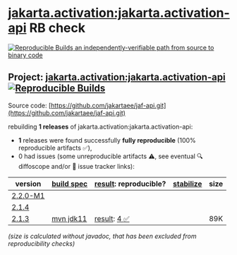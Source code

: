 [jakarta.activation:jakarta.activation-api](https://central.sonatype.com/artifact/jakarta.activation/jakarta.activation-api/versions) RB check
=======

[![Reproducible Builds](https://reproducible-builds.org/images/logos/rb.svg) an independently-verifiable path from source to binary code](https://reproducible-builds.org/)

## Project: [jakarta.activation:jakarta.activation-api](https://central.sonatype.com/artifact/jakarta.activation/jakarta.activation-api/versions) [![Reproducible Builds](https://img.shields.io/endpoint?url=https://raw.githubusercontent.com/jvm-repo-rebuild/reproducible-central/master/content/jakarta/activation/jakarta.activation-api/badge.json)](https://github.com/jvm-repo-rebuild/reproducible-central/blob/master/content/jakarta/activation/jakarta.activation-api/README.md)

Source code: [https://github.com/jakartaee/jaf-api.git](https://github.com/jakartaee/jaf-api.git)

rebuilding **1 releases** of jakarta.activation:jakarta.activation-api:
- **1** releases were found successfully **fully reproducible** (100% reproducible artifacts :white_check_mark:),
- 0 had issues (some unreproducible artifacts :warning:, see eventual :mag: diffoscope and/or :memo: issue tracker links):

| version | [build spec](/BUILDSPEC.md) | [result](https://reproducible-builds.org/docs/jvm/): reproducible? | [stabilize](https://github.com/google/oss-rebuild/blob/main/cmd/stabilize/README.md) | size |
| -- | --------- | ------ | ------ | -- |
| [2.2.0-M1](https://central.sonatype.com/artifact/jakarta.activation/jakarta.activation-api/2.2.0-M1/pom) | | | |
| [2.1.4](https://central.sonatype.com/artifact/jakarta.activation/jakarta.activation-api/2.1.4/pom) | | | |
| [2.1.3](https://central.sonatype.com/artifact/jakarta.activation/jakarta.activation-api/2.1.3/pom) | [mvn jdk11](jakarta.activation-api-2.1.3.buildspec) | [result](jakarta.activation-api-2.1.3.buildinfo): [4 :white_check_mark: ](jakarta.activation-api-2.1.3.buildcompare) | | 89K |

<i>(size is calculated without javadoc, that has been excluded from reproducibility checks)</i>
